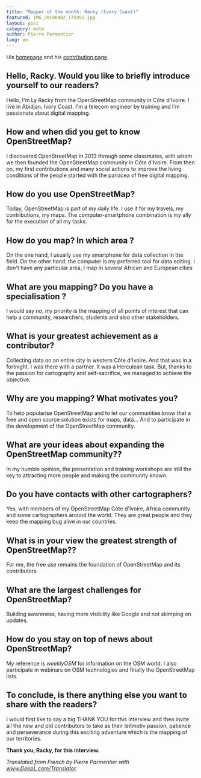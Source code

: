```yaml
---
title: "Mapper of the month: Racky (Ivory Coast)"
featured: IMG_20190402_175955.jpg
layout: post
category: motm
author: Pierre Parmentier
lang: en
---
```


His [homepage](https://www.openstreetmap.org/user/racky) and his [contribution page](https://hdyc.neis-one.org/?racky).

## Hello, Racky. Would you like to briefly introduce yourself to our readers?

Hello, I'm Ly Racky from the OpenStreetMap community in Côte d'Ivoire. I live in Abidjan, Ivory Coast. I'm a telecom engineer by training and I'm passionate about digital mapping.

## How and when did you get to know OpenStreetMap?

I discovered OpenStreetMap in 2013 through some classmates, with whom we then founded the OpenStreetMap community in Côte d'Ivoire. From then on, my first contributions and many social actions to improve the living conditions of the people started with the panacea of free digital mapping.

## How do you use OpenStreetMap?

Today, OpenStreetMap is part of my daily life. I use it for my travels, my contributions, my maps. The computer-smartphone combination is my ally for the execution of all my tasks.

## How do you map? In which area ?

On the one hand, I usually use my smartphone for data collection in the field. On the other hand, the computer is my preferred tool for data editing. I don't have any particular area, I map in several African and European cities

## What are you mapping? Do you have a specialisation ?

I would say _no_, my priority is the mapping of all points of interest that can help a community, researchers, students and also other stakeholders.

## What is your greatest achievement as a contributor?

Collecting data on an entire city in western Côte d'Ivoire. And that was in a fortnight. I was there with a partner. It was a Herculean task. But, thanks to the passion for cartography and self-sacrifice, we managed to achieve the objective.

## Why are you mapping? What motivates you?

To help popularise OpenStreetMap and to let our communities know that a free and open source solution exists for maps, data... And to participate in the development of the OpenStreetMap community.

## What are your ideas about expanding the OpenStreetMap community??

In my humble opinion, the presentation and training workshops are still the key to attracting more people and making the community known.

## Do you have contacts with other cartographers?

Yes, with members of my OpenStreetMap Côte d'Ivoire, Africa community and some cartographers around the world. They are great people and they keep the mapping bug alive in our countries.

## What is in your view the greatest strength of OpenStreetMap??

For me, the free use remains the foundation of OpenStreetMap and its contributors

## What are the largest challenges for OpenStreetMap?

Building awareness, having more visibility like Google and not skimping on updates.

## How do you stay on top of news about OpenStreetMap?

My reference is _weeklyOSM_ for information on the OSM world. I also participate in webinars on OSM technologies and finally the OpenStreetMap lists.

## To conclude, is there anything else you want to share with the readers?

I would first like to say a big THANK YOU for this interview and then invite all the new and old contributors to take as their leitmotiv passion, patience and perseverance during this exciting adventure which is the mapping of our territories.

**Thank you, Racky, for this interview.**

*Translated from French by Pierre Parmentier with www.DeepL.com/Translator.*
